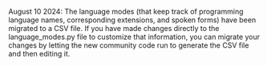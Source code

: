 August 10 2024: The language modes (that keep track of programming language names, corresponding extensions, and spoken forms) have been migrated to a CSV file. If you have made changes directly to the language_modes.py file to customize that information, you can migrate your changes by letting the new community code run to generate the CSV file and then editing it.